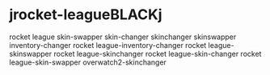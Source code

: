 # jrocket-leagueBLACKj
rocket league skin-swapper skin-changer skinchanger skinswapper inventory-changer rocket league-inventory-changer rocket league-skinswapper rocket league-skinchanger rocket league-skin-changer rocket league-skin-swapper overwatch2-skinchanger
